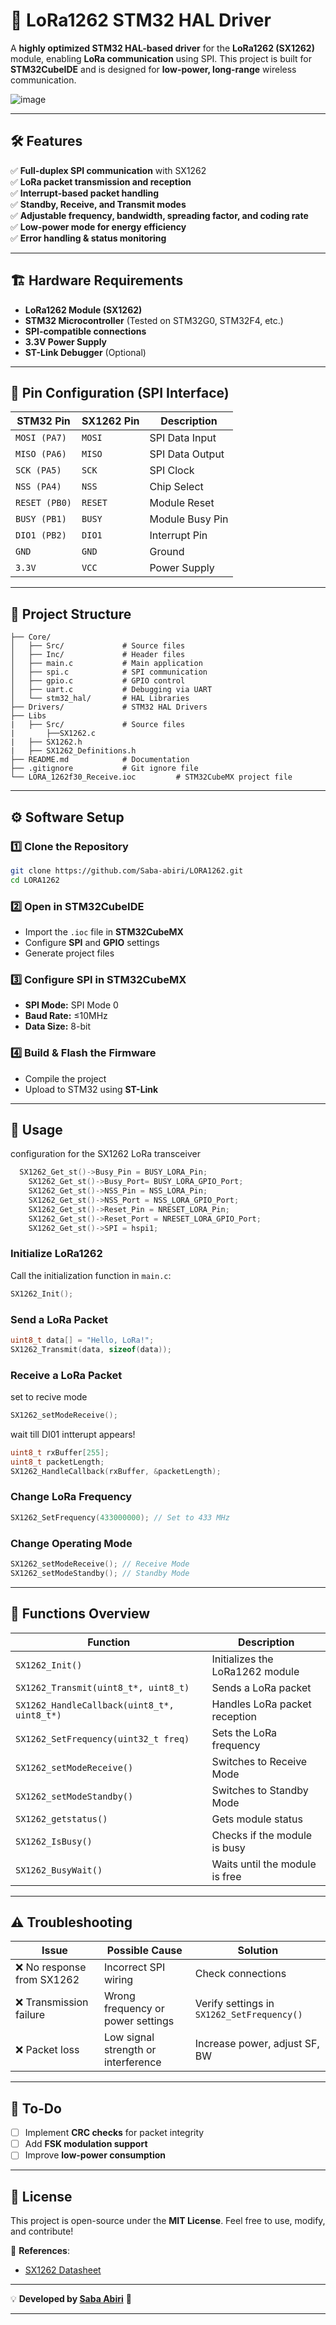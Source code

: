 
# 🚀 **LoRa1262 STM32 HAL Driver**
A **highly optimized STM32 HAL-based driver** for the **LoRa1262 (SX1262)** module, enabling **LoRa communication** using SPI. This project is built for **STM32CubeIDE** and is designed for **low-power, long-range** wireless communication.

![image](https://github.com/user-attachments/assets/65f4a5bc-200a-4d3e-9188-d99eeec2a38e)


---

## 🛠 **Features**
✅ **Full-duplex SPI communication** with SX1262  
✅ **LoRa packet transmission and reception**  
✅ **Interrupt-based packet handling**  
✅ **Standby, Receive, and Transmit modes**  
✅ **Adjustable frequency, bandwidth, spreading factor, and coding rate**  
✅ **Low-power mode for energy efficiency**  
✅ **Error handling & status monitoring**  

---

## 🏗 **Hardware Requirements**
- **LoRa1262 Module (SX1262)**
- **STM32 Microcontroller** (Tested on STM32G0, STM32F4, etc.)
- **SPI-compatible connections**
- **3.3V Power Supply**
- **ST-Link Debugger** (Optional)

---

## 📌 **Pin Configuration (SPI Interface)**
| STM32 Pin | SX1262 Pin | Description |
|-----------|-----------|-------------|
| `MOSI (PA7)` | `MOSI` | SPI Data Input |
| `MISO (PA6)` | `MISO` | SPI Data Output |
| `SCK (PA5)`  | `SCK`  | SPI Clock |
| `NSS (PA4)`  | `NSS`  | Chip Select |
| `RESET (PB0)` | `RESET` | Module Reset |
| `BUSY (PB1)`  | `BUSY`  | Module Busy Pin |
| `DIO1 (PB2)`  | `DIO1`  | Interrupt Pin |
| `GND` | `GND` | Ground |
| `3.3V` | `VCC` | Power Supply |

---

## 📂 **Project Structure**
```
├── Core/
│   ├── Src/             # Source files
│   ├── Inc/             # Header files
│   ├── main.c           # Main application
│   ├── spi.c            # SPI communication
│   ├── gpio.c           # GPIO control
│   ├── uart.c           # Debugging via UART
│   └── stm32_hal/       # HAL Libraries
├── Drivers/             # STM32 HAL Drivers
├── Libs
|   ├── Src/             # Source files
|       ├──SX1262.c
|   ├── SX1262.h
|   ├── SX1262_Definitions.h
├── README.md            # Documentation
├── .gitignore           # Git ignore file
└── LORA_1262f30_Receive.ioc         # STM32CubeMX project file
```

---

## ⚙️ **Software Setup**
### **1️⃣ Clone the Repository**
```sh
git clone https://github.com/Saba-abiri/LORA1262.git
cd LORA1262
```

### **2️⃣ Open in STM32CubeIDE**
- Import the `.ioc` file in **STM32CubeMX**
- Configure **SPI** and **GPIO** settings
- Generate project files

### **3️⃣ Configure SPI in STM32CubeMX**
- **SPI Mode:** SPI Mode 0  
- **Baud Rate:** ≤10MHz  
- **Data Size:** 8-bit  

### **4️⃣ Build & Flash the Firmware**
- Compile the project
- Upload to STM32 using **ST-Link**

---

## 📡 **Usage**
configuration for the SX1262 LoRa transceiver
```c
  SX1262_Get_st()->Busy_Pin = BUSY_LORA_Pin;
	SX1262_Get_st()->Busy_Port= BUSY_LORA_GPIO_Port;
	SX1262_Get_st()->NSS_Pin = NSS_LORA_Pin;
	SX1262_Get_st()->NSS_Port = NSS_LORA_GPIO_Port;
	SX1262_Get_st()->Reset_Pin = NRESET_LORA_Pin;
	SX1262_Get_st()->Reset_Port = NRESET_LORA_GPIO_Port;
	SX1262_Get_st()->SPI = hspi1;
 ```
### **Initialize LoRa1262**
Call the initialization function in `main.c`:
```c
SX1262_Init();
```

### **Send a LoRa Packet**
```c
uint8_t data[] = "Hello, LoRa!";
SX1262_Transmit(data, sizeof(data));
```

### **Receive a LoRa Packet**
set to recive mode
```c
SX1262_setModeReceive();
```
wait till DI01 intterupt appears!
```c
uint8_t rxBuffer[255];
uint8_t packetLength;
SX1262_HandleCallback(rxBuffer, &packetLength);
```

### **Change LoRa Frequency**
```c
SX1262_SetFrequency(433000000); // Set to 433 MHz
```

### **Change Operating Mode**
```c
SX1262_setModeReceive(); // Receive Mode
SX1262_setModeStandby(); // Standby Mode
```

---

## 🔧 **Functions Overview**
| Function | Description |
|----------|-------------|
| `SX1262_Init()` | Initializes the LoRa1262 module |
| `SX1262_Transmit(uint8_t*, uint8_t)` | Sends a LoRa packet |
| `SX1262_HandleCallback(uint8_t*, uint8_t*)` | Handles LoRa packet reception |
| `SX1262_SetFrequency(uint32_t freq)` | Sets the LoRa frequency |
| `SX1262_setModeReceive()` | Switches to Receive Mode |
| `SX1262_setModeStandby()` | Switches to Standby Mode |
| `SX1262_getstatus()` | Gets module status |
| `SX1262_IsBusy()` | Checks if the module is busy |
| `SX1262_BusyWait()` | Waits until the module is free |

---

## ⚠️ **Troubleshooting**
| Issue | Possible Cause | Solution |
|-------|---------------|----------|
| ❌ No response from SX1262 | Incorrect SPI wiring | Check connections |
| ❌ Transmission failure | Wrong frequency or power settings | Verify settings in `SX1262_SetFrequency()` |
| ❌ Packet loss | Low signal strength or interference | Increase power, adjust SF, BW |

---

## 📌 **To-Do**
- [ ] Implement **CRC checks** for packet integrity  
- [ ] Add **FSK modulation support**  
- [ ] Improve **low-power consumption**  

---

## 📜 **License**
This project is open-source under the **MIT License**. Feel free to use, modify, and contribute!  

🔗 **References**:  
- [SX1262 Datasheet](https://www.semtech.com/products/wireless-rf/lora-transceivers/sx1262)  

---

💡 **Developed by [Saba Abiri](https://github.com/Saba-abiri)** 🚀  

---
